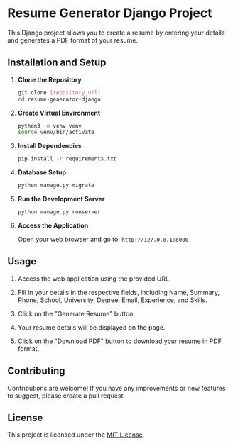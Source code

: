 # Resume Generator Django Project

This Django project allows you to create a resume by entering your details and generates a PDF format of your resume.

## Installation and Setup

1. **Clone the Repository**

    ```bash
    git clone [repository_url]
    cd resume-generator-django
    ```

2. **Create Virtual Environment**

    ```bash
    python3 -m venv venv
    source venv/bin/activate
    ```

3. **Install Dependencies**

    ```bash
    pip install -r requirements.txt
    ```

4. **Database Setup**

    ```bash
    python manage.py migrate
    ```

5. **Run the Development Server**

    ```bash
    python manage.py runserver
    ```

6. **Access the Application**

    Open your web browser and go to: `http://127.0.0.1:8000`

## Usage

1. Access the web application using the provided URL.

2. Fill in your details in the respective fields, including Name, Summary, Phone, School, University, Degree, Email, Experience, and Skills.

3. Click on the "Generate Resume" button.

4. Your resume details will be displayed on the page.

5. Click on the "Download PDF" button to download your resume in PDF format.

## Contributing

Contributions are welcome! If you have any improvements or new features to suggest, please create a pull request.

## License

This project is licensed under the [MIT License](LICENSE).
